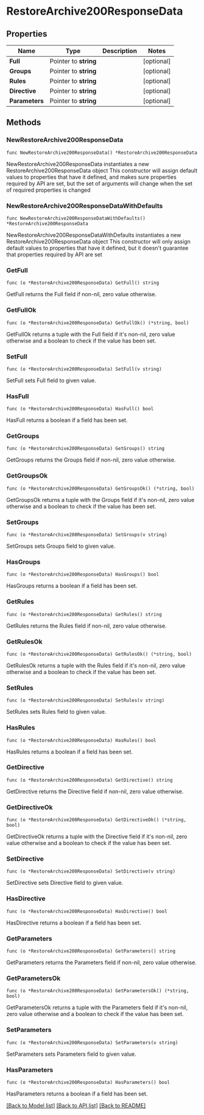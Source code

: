 # RestoreArchive200ResponseData

## Properties

Name | Type | Description | Notes
------------ | ------------- | ------------- | -------------
**Full** | Pointer to **string** |  | [optional] 
**Groups** | Pointer to **string** |  | [optional] 
**Rules** | Pointer to **string** |  | [optional] 
**Directive** | Pointer to **string** |  | [optional] 
**Parameters** | Pointer to **string** |  | [optional] 

## Methods

### NewRestoreArchive200ResponseData

`func NewRestoreArchive200ResponseData() *RestoreArchive200ResponseData`

NewRestoreArchive200ResponseData instantiates a new RestoreArchive200ResponseData object
This constructor will assign default values to properties that have it defined,
and makes sure properties required by API are set, but the set of arguments
will change when the set of required properties is changed

### NewRestoreArchive200ResponseDataWithDefaults

`func NewRestoreArchive200ResponseDataWithDefaults() *RestoreArchive200ResponseData`

NewRestoreArchive200ResponseDataWithDefaults instantiates a new RestoreArchive200ResponseData object
This constructor will only assign default values to properties that have it defined,
but it doesn't guarantee that properties required by API are set

### GetFull

`func (o *RestoreArchive200ResponseData) GetFull() string`

GetFull returns the Full field if non-nil, zero value otherwise.

### GetFullOk

`func (o *RestoreArchive200ResponseData) GetFullOk() (*string, bool)`

GetFullOk returns a tuple with the Full field if it's non-nil, zero value otherwise
and a boolean to check if the value has been set.

### SetFull

`func (o *RestoreArchive200ResponseData) SetFull(v string)`

SetFull sets Full field to given value.

### HasFull

`func (o *RestoreArchive200ResponseData) HasFull() bool`

HasFull returns a boolean if a field has been set.

### GetGroups

`func (o *RestoreArchive200ResponseData) GetGroups() string`

GetGroups returns the Groups field if non-nil, zero value otherwise.

### GetGroupsOk

`func (o *RestoreArchive200ResponseData) GetGroupsOk() (*string, bool)`

GetGroupsOk returns a tuple with the Groups field if it's non-nil, zero value otherwise
and a boolean to check if the value has been set.

### SetGroups

`func (o *RestoreArchive200ResponseData) SetGroups(v string)`

SetGroups sets Groups field to given value.

### HasGroups

`func (o *RestoreArchive200ResponseData) HasGroups() bool`

HasGroups returns a boolean if a field has been set.

### GetRules

`func (o *RestoreArchive200ResponseData) GetRules() string`

GetRules returns the Rules field if non-nil, zero value otherwise.

### GetRulesOk

`func (o *RestoreArchive200ResponseData) GetRulesOk() (*string, bool)`

GetRulesOk returns a tuple with the Rules field if it's non-nil, zero value otherwise
and a boolean to check if the value has been set.

### SetRules

`func (o *RestoreArchive200ResponseData) SetRules(v string)`

SetRules sets Rules field to given value.

### HasRules

`func (o *RestoreArchive200ResponseData) HasRules() bool`

HasRules returns a boolean if a field has been set.

### GetDirective

`func (o *RestoreArchive200ResponseData) GetDirective() string`

GetDirective returns the Directive field if non-nil, zero value otherwise.

### GetDirectiveOk

`func (o *RestoreArchive200ResponseData) GetDirectiveOk() (*string, bool)`

GetDirectiveOk returns a tuple with the Directive field if it's non-nil, zero value otherwise
and a boolean to check if the value has been set.

### SetDirective

`func (o *RestoreArchive200ResponseData) SetDirective(v string)`

SetDirective sets Directive field to given value.

### HasDirective

`func (o *RestoreArchive200ResponseData) HasDirective() bool`

HasDirective returns a boolean if a field has been set.

### GetParameters

`func (o *RestoreArchive200ResponseData) GetParameters() string`

GetParameters returns the Parameters field if non-nil, zero value otherwise.

### GetParametersOk

`func (o *RestoreArchive200ResponseData) GetParametersOk() (*string, bool)`

GetParametersOk returns a tuple with the Parameters field if it's non-nil, zero value otherwise
and a boolean to check if the value has been set.

### SetParameters

`func (o *RestoreArchive200ResponseData) SetParameters(v string)`

SetParameters sets Parameters field to given value.

### HasParameters

`func (o *RestoreArchive200ResponseData) HasParameters() bool`

HasParameters returns a boolean if a field has been set.


[[Back to Model list]](../README.md#documentation-for-models) [[Back to API list]](../README.md#documentation-for-api-endpoints) [[Back to README]](../README.md)


